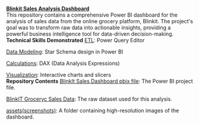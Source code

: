 <b><u>Blinkit Sales Analysis Dashboard</u></b>
<br>
This repository contains a comprehensive Power BI dashboard for the analysis of sales data from the online grocery platform, Blinkit. The project's goal was to transform raw data into actionable insights, providing a powerful business intelligence tool for data-driven decision-making.
<br>
<b>Technical Skills Demonstrated</b>
<u>ETL</u>: Power Query Editor

<u>Data Modeling</u>: Star Schema design in Power BI

<u>Calculations</u>: DAX (Data Analysis Expressions)

<u>Visualization</u>: Interactive charts and slicers
<br>
<b>Repository Contents</b>
<u>BlinkIt Sales Dashboard pbix file</u>: The Power BI project file.

<u>BlinkIT Groceryc Sales Data</u>: The raw dataset used for this analysis.

<u>assets(screenshots)</u>: A folder containing high-resolution images of the dashboard.